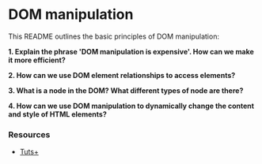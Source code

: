 # DOM manipulation

This README outlines the basic principles of DOM manipulation:

__1. Explain the phrase 'DOM manipulation is expensive'. How can we make it more efficient?__

__2. How can we use DOM element relationships to access elements?__


__3. What is a node in the DOM? What different types of node are there?__

__4. How can we use DOM manipulation to dynamically change the content and style of HTML elements?__

### Resources
* [Tuts+](https://code.tutsplus.com/tutorials/javascript-and-the-dom-series-lesson-1--net-3134)
